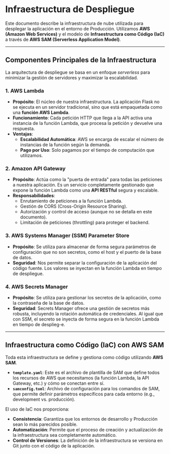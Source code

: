 # Infraestructura de Despliegue

Este documento describe la infraestructura de nube utilizada para desplegar la aplicación en el entorno de Producción. Utilizamos **AWS (Amazon Web Services)** y el modelo de **Infraestructura como Código (IaC)** a través de **AWS SAM (Serverless Application Model)**.

---

## Componentes Principales de la Infraestructura

La arquitectura de despliegue se basa en un enfoque *serverless* para minimizar la gestión de servidores y maximizar la escalabilidad.

### 1. AWS Lambda

-   **Propósito**: El núcleo de nuestra infraestructura. La aplicación Flask no se ejecuta en un servidor tradicional, sino que está empaquetada como una **función AWS Lambda**.
-   **Funcionamiento**: Cada petición HTTP que llega a la API activa una instancia de la función Lambda, que procesa la petición y devuelve una respuesta.
-   **Ventajas**:
    -   **Escalabilidad Automática**: AWS se encarga de escalar el número de instancias de la función según la demanda.
    -   **Pago por Uso**: Solo pagamos por el tiempo de computación que utilizamos.

### 2. Amazon API Gateway

-   **Propósito**: Actúa como la "puerta de entrada" para todas las peticiones a nuestra aplicación. Es un servicio completamente gestionado que expone la función Lambda como una **API RESTful** segura y escalable.
-   **Responsabilidades**:
    -   Enrutamiento de peticiones a la función Lambda.
    -   Gestión de CORS (Cross-Origin Resource Sharing).
    -   Autorización y control de acceso (aunque no se detalla en este documento).
    -   Limitación de peticiones (throttling) para proteger el backend.

### 3. AWS Systems Manager (SSM) Parameter Store

-   **Propósito**: Se utiliza para almacenar de forma segura parámetros de configuración que no son secretos, como el host y el puerto de la base de datos.
-   **Seguridad**: Nos permite separar la configuración de la aplicación del código fuente. Los valores se inyectan en la función Lambda en tiempo de despliegue.

### 4. AWS Secrets Manager

-   **Propósito**: Se utiliza para gestionar los secretos de la aplicación, como la contraseña de la base de datos.
-   **Seguridad**: Secrets Manager ofrece una gestión de secretos más robusta, incluyendo la rotación automática de credenciales. Al igual que con SSM, el secreto se inyecta de forma segura en la función Lambda en tiempo de desplieg-e.

---

## Infraestructura como Código (IaC) con AWS SAM

Toda esta infraestructura se define y gestiona como código utilizando **AWS SAM**.

-   **`template.yaml`**: Este es el archivo de plantilla de SAM que define todos los recursos de AWS que necesitamos (la función Lambda, la API Gateway, etc.) y cómo se conectan entre sí.
-   **`samconfig.toml`**: Archivo de configuración para los comandos de SAM, que permite definir parámetros específicos para cada entorno (e.g., development vs. producción).

El uso de IaC nos proporciona:
-   **Consistencia**: Garantiza que los entornos de desarrollo y Producción sean lo más parecidos posible.
-   **Automatización**: Permite que el proceso de creación y actualización de la infraestructura sea completamente automático.
-   **Control de Versiones**: La definición de la infraestructura se versiona en Git junto con el código de la aplicación. 